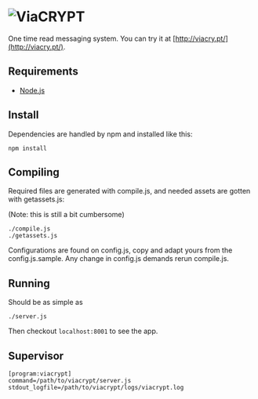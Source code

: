 # ![ViaCRYPT](static/img/logo.png)

One time read messaging system. You can try it at [http://viacry.pt/](http://viacry.pt/).

Requirements
------------

* [Node.js](http://nodejs.org/)

Install
-------

Dependencies are handled by npm and installed like this:

    npm install

Compiling
---------

Required files are generated with compile.js, and needed assets
are gotten with getassets.js:

(Note: this is still a bit cumbersome)

    ./compile.js
    ./getassets.js

Configurations are found on config.js, copy and adapt yours from
the config.js.sample. Any change in config.js demands rerun compile.js.

Running
-------

Should be as simple as

    ./server.js

Then checkout `localhost:8001` to see the app.

Supervisor
----------

    [program:viacrypt]
    command=/path/to/viacrypt/server.js
    stdout_logfile=/path/to/viacrypt/logs/viacrypt.log
